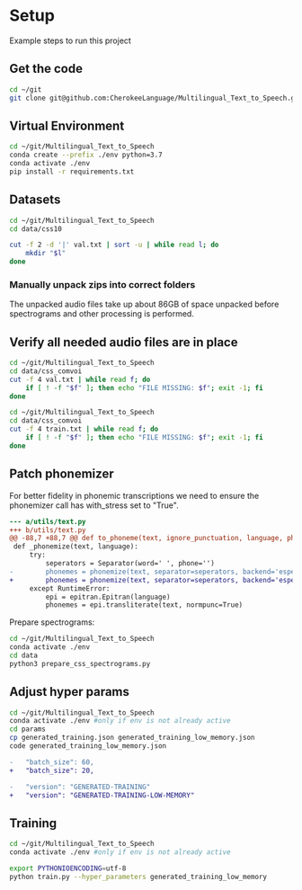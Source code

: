 # Setup

Example steps to run this project

## Get the code

```bash
cd ~/git
git clone git@github.com:CherokeeLanguage/Multilingual_Text_to_Speech.git
```

## Virtual Environment

```bash
cd ~/git/Multilingual_Text_to_Speech
conda create --prefix ./env python=3.7
conda activate ./env
pip install -r requirements.txt
```

## Datasets

```bash
cd ~/git/Multilingual_Text_to_Speech
cd data/css10

cut -f 2 -d '|' val.txt | sort -u | while read l; do
    mkdir "$l"
done

```

### Manually unpack zips into correct folders

The unpacked audio files take up about 86GB of space unpacked before spectrograms and other processing is performed.

## Verify all needed audio files are in place

```bash
cd ~/git/Multilingual_Text_to_Speech
cd data/css_comvoi
cut -f 4 val.txt | while read f; do
    if [ ! -f "$f" ]; then echo "FILE MISSING: $f"; exit -1; fi
done
```

```bash
cd ~/git/Multilingual_Text_to_Speech
cd data/css_comvoi
cut -f 4 train.txt | while read f; do
    if [ ! -f "$f" ]; then echo "FILE MISSING: $f"; exit -1; fi
done
```

## Patch phonemizer

For better fidelity in phonemic transcriptions we need to ensure the phonemizer call has with_stress set to "True".

```diff
--- a/utils/text.py
+++ b/utils/text.py
@@ -88,7 +88,7 @@ def to_phoneme(text, ignore_punctuation, language, phoneme_dictionary=None):
 def _phonemize(text, language):
     try:
         seperators = Separator(word=' ', phone='')
-        phonemes = phonemize(text, separator=seperators, backend='espeak', language=language)           
+        phonemes = phonemize(text, separator=seperators, backend='espeak', with_stress=True, language=language)           
     except RuntimeError:
         epi = epitran.Epitran(language)
         phonemes = epi.transliterate(text, normpunc=True)
```

Prepare spectrograms:

```bash
cd ~/git/Multilingual_Text_to_Speech
conda activate ./env
cd data
python3 prepare_css_spectrograms.py
```

## Adjust hyper params

```bash
cd ~/git/Multilingual_Text_to_Speech
conda activate ./env #only if env is not already active
cd params
cp generated_training.json generated_training_low_memory.json 
code generated_training_low_memory.json 
```

```diff
-	"batch_size": 60,
+	"batch_size": 20,

-	"version": "GENERATED-TRAINING"
+	"version": "GENERATED-TRAINING-LOW-MEMORY"
```

## Training

```bash
cd ~/git/Multilingual_Text_to_Speech
conda activate ./env #only if env is not already active

export PYTHONIOENCODING=utf-8
python train.py --hyper_parameters generated_training_low_memory
```